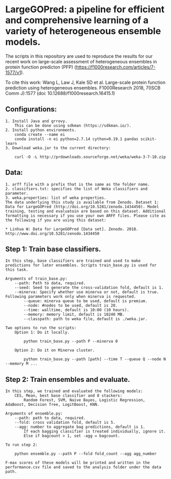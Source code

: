 # LargeGOPred: a pipeline for efficient and comprehensive learning of a variety of heterogeneous ensemble models.

The scripts in this repository are used to reproduce the results for our recent work on large-scale assessment of heterogeneous ensembles in protein function predicton (PFP) (https://f1000research.com/articles/7-1577/v1).

To cite this work: Wang L, Law J, Kale SD et al. Large-scale protein function prediction using heterogeneous ensembles. F1000Research 2018, 7(ISCB Comm J):1577 (doi: 10.12688/f1000research.16415.1)

## Configurations:
	1. Install Java and grrovy.
		This can be done using sdkman (https://sdkman.io/).
	2. Install python environments.
		conda create --name ei
		conda install -n ei python=2.7.14 cython=0.19.1 pandas scikit-learn
	3. Download weka.jar to the current directory:

		curl -O -L http://prdownloads.sourceforge.net/weka/weka-3-7-10.zip

## Data:
	1. arff file with a prefix that is the same as the folder name.
	2. classifiers.txt: specifies the list of Weka classifiers and parameter.
	3. weka.properties: list of weka properties. 
	The data underlying this study is available from Zenodo. Dataset 1: Data for LargeGOPred (http://doi.org/10.5281/zenodo.1434450). Model training, testing and evaluatoin are based on this dataset. Additional formatting is necessary if you use your own ARFF files. Please cite as the following if you are using this dataset:
	
	* Linhua W: Data for LargeGOPred [Data set]. Zenodo. 2018. http://www.doi.org/10.5281/zenodo.1434450


## Step 1: Train base classifiers.
	In this step, base classifiers are trained and used to make predictions for later ensembles. Scripts train_base.py is used for this task.	
	
	Arguments of train_base.py:
		--path: Path to data, required.
		--seed: Seed to generate the cross-validation fold, default is 1.
		--minerva: Specify whether use minerva or not, default is true. Following parameters work only when minerva is requested. 
			--queue: minerva queue to be used, default is premium. 
			--node: #nodes to be used, default is 20. 
			--time: walltime, default is 10:00 (10 hours).
			--memory: memory limit, default is 10240 MB.
			--classpath: path to weka file, default is ./weka.jar.
	
	Two options to run the scripts:
		Option 1: Do it locally.

			python train_base.py --path P --minerva 0

		Option 2: Do it on Minerva cluster.

			python train_base.py --path [path] --time T --queue Q --node N --memory M ...

## Step 2: Train ensembles and evaluate.
	In this step, we trained and evaluated the following models:
		CES, Mean, best base classifier and 8 stackers:
			Random Forest, SVM, Naive Bayes, Logistic Regression, AdaBoost, Decision Tree, LogitBoost, KNN.

	Arguments of ensemble.py:
		--path: path to data, required.
		--fold: cross validation fold, default is 5.
		--agg: number to aggregate bag predictions, default is 1. 
			If each bagging classifier is treated individually, ignore it.
			Else if bagcount > 1, set -agg = bagcount. 
	
	To run step 2:

		python ensemble.py --path P --fold fold_count --agg agg_number

	F-max scores of these models will be printed and written in the performance.csv file and saved to the analysis folder under the data path.
